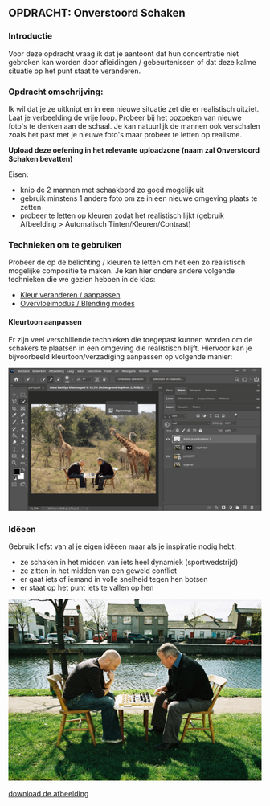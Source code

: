 ## OPDRACHT: Onverstoord Schaken

### Introductie

Voor deze opdracht vraag ik dat je aantoont dat hun concentratie niet gebroken kan worden door afleidingen / gebeurtenissen of dat deze kalme situatie op het punt staat te veranderen. 

### Opdracht omschrijving:

Ik wil dat je ze uitknipt en in een nieuwe situatie zet die er realistisch uitziet. Laat je verbeelding de vrije loop. Probeer bij het opzoeken van nieuwe foto's te denken aan de schaal. Je kan natuurlijk de mannen ook verschalen zoals het past met je nieuwe foto's maar probeer te letten op realisme.

**Upload deze oefening in het relevante uploadzone (naam zal Onverstoord Schaken bevatten)**

Eisen:

- knip de 2 mannen met schaakbord zo goed mogelijk uit
- gebruik minstens 1 andere foto om ze in een nieuwe omgeving plaats te zetten
- probeer te letten op kleuren zodat het realistisch lijkt (gebruik Afbeelding > Automatisch Tinten/Kleuren/Contrast)

### Technieken om te gebruiken

Probeer de op de belichting / kleuren te letten om het een zo realistisch mogelijke compositie te maken.
Je kan hier ondere andere volgende technieken die we gezien hebben in de klas:

- [Kleur veranderen / aanpassen](https://goldflow.github.io/photoshop-courses/les4/#1-verkleuren)
- [Overvloeimodus / Blending modes](https://goldflow.github.io/photoshop-courses/les1/#4-overvloeimodus-blending-mode)

#### Kleurtoon aanpassen

Er zijn veel verschillende technieken die toegepast kunnen worden om de schakers te plaatsen in een omgeving die realistisch blijft.
Hiervoor kan je bijvoorbeeld kleurtoon/verzadiging aanpassen op volgende manier:

![kleur-toon-verzadiging](kleur-toon-verzadiging.gif)


### Idëeen
Gebruik liefst van al je eigen idëeen maar als je inspiratie nodig hebt:

- ze schaken in het midden van iets heel dynamiek (sportwedstrijd)
- ze zitten in het midden van een geweld conflict
- er gaat iets of iemand in volle snelheid tegen hen botsen
- er staat op het punt iets te vallen op hen

![](chess-park-focus/chess_park.jpg)

[download de afbeelding](chess-park-focus/chess_park.jpg)
